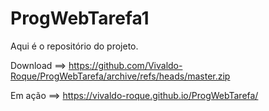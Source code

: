 # ProgWebTarefa1

Aqui é o repositório do projeto.

Download ==> https://github.com/Vivaldo-Roque/ProgWebTarefa/archive/refs/heads/master.zip

Em ação ==> https://vivaldo-roque.github.io/ProgWebTarefa/
